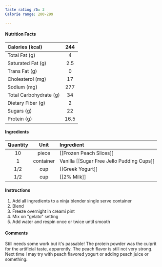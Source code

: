 ```yaml
---
Taste rating /5: 3
Calorie range: 200-299

---
```

#### Nutrition Facts
| Calories (kcal) | 244 |
| :-- | :--: |
| Total Fat (g) | 4 |
| Saturated Fat (g) | 2.5 |
| Trans Fat (g) | 0 |
| Cholesterol (mg) | 17 |
| Sodium (mg) | 277 |
| Total Carbohydrate (g) | 34 |
| Dietary Fiber (g) | 2 |
| Sugars (g) | 22 |
| Protein (g) | 16.5 |
#### Ingredients
| Quantity | Unit | Ingredient |
| :--: | :--: | :--- |
| 10 | piece | [[Frozen Peach Slices]] |
| 1 | container | Vanilla [[Sugar Free Jello Pudding Cups]] |
| 1/2 | cup | [[Greek Yogurt]] |
| 1/2 | cup | [[2% Milk]] |
#### Instructions

1. Add all ingredients to a ninja blender single serve container
2. Blend
3. Freeze overnight in creami pint
4. Mix on "gelato" setting
5. Add water and respin once or twice until smooth

#### Comments

Still needs some work but it's passable! The protein powder was the culprit for the artificial taste, apparently. The peach flavor is still not very strong. Next time I may try with peach flavored yogurt or adding peach juice or something.
